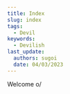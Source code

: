 ```yaml
---
title: Index
slug: index
tags:
  - Devil
keywords:
  - Devilish
last_update:
  authors: sugoi
  date: 04/03/2023
---
```

W﻿elcome o/